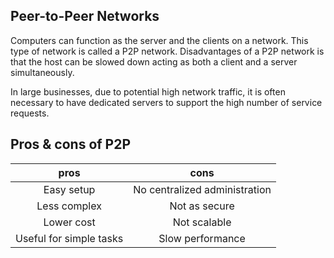 ## Peer-to-Peer Networks

Computers can function as the server and the clients on a network. This type of network is called a P2P network.
Disadvantages of a P2P network is that the host can be slowed down acting as both a client and a server simultaneously.

In large businesses, due to potential high network traffic, it is often necessary to  have dedicated servers to support the high number of service requests.

## Pros & cons of P2P
| pros | cons | 
|:---:|:---:|
| Easy setup| No centralized administration |
| Less complex | Not as secure |
| Lower cost | Not scalable |
| Useful for simple tasks | Slow performance |
